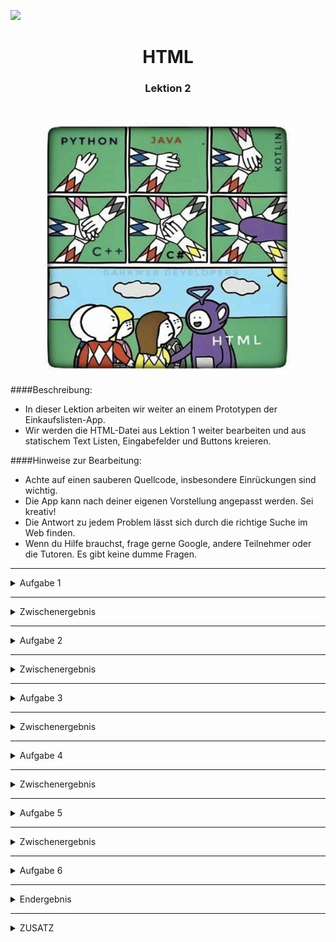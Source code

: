 
![](https://us-central1-progress-markdown.cloudfunctions.net/progress/100)
<h1 align="center">HTML</h1>
<h3 align="center">Lektion 2</h3>
<br>

<p align="center">
  <img src="img/meme-html2.png" width="400" height="400" />
</p>

####Beschreibung:

- In dieser Lektion arbeiten wir weiter an einem Prototypen der Einkaufslisten-App.
- Wir werden die HTML-Datei aus Lektion 1 weiter bearbeiten und aus statischem Text Listen, Eingabefelder und Buttons 
kreieren.


####Hinweise zur Bearbeitung:

- Achte auf einen sauberen Quellcode, insbesondere Einrückungen sind wichtig.
- Die App kann nach deiner eigenen Vorstellung angepasst werden. Sei kreativ!
- Die Antwort zu jedem Problem lässt sich durch die richtige Suche im Web finden.
- Wenn du Hilfe brauchst, frage gerne Google, andere Teilnehmer oder die Tutoren. Es gibt keine dumme Fragen.

---

<details>
<summary>Aufgabe 1</summary>

Als ersten Schritt, wollen wir die Elemente in den beiden `<section>` Bereichen in Listen umwandeln. 
Gehe hierzu wie folgt vor:
1. Erstelle unter der `<h2>` Überschrift eine `<dl>`-Liste
2. In jeder `<dl>`-Liste gibt es `<dt>`-Elemente und zu jedem `<dt>`-Element gibt es ein oder mehrere `<dd>`-Elemente. 
Die Waren sollen jeweils im `<dd>`-Bereich stehen
3. Im `<dt>` Bereich sollen die vier Titel `Obst und Gemüse`, `Getreideprodukte`, `Milchprodukte`, `Hülsenfrüchte` stehen
4. Ein Element Item, z.B. `Tofu` soll durchgestrichen sein

</details>

---

<details>
<summary>Zwischenergebnis</summary>

Super! Jetzt werden die Bereiche "Einkaufen" und "Erledigt" als Listen angezeigt, mit jeweils verschiedenen Untergruppen.
<p>
  <img src="img/html2-aufgabe1.png" width="250" height="450" />
</p>
</details>



---

<details>
<summary>Aufgabe 2</summary>

Nun soll der `<header>`-Bereich bearbeitet werden. Führe hierzu folgendes durch:
1. `Artikel hinzufügen` muss in ein Input-Feld umgewandelt werden. Der Eingabetyp ist `text` und der Placeholder der Text
"Artikel hinzufügen"
2. Das `+` soll in einen `<button>` umgewandelt werden

</details>

---
<details>
<summary>Zwischenergebnis</summary>

"Artikel Hinzufügen" ist nun ein Eingabefeld und das "+" ein Button. Jedoch haben beide keine Funktion, da hierzu eine 
Anbindung an beispielsweise JavaScript benötigt wird.<br><br>
<p>
  <img src="img/html2-aufgabe2.png" width="250" height="450" />
</p>
</details>

---

<details>
<summary>Aufgabe 3</summary>

Nun bearbeiten wir wieder die Listen-Elemente. In jedes `<dd>` Element muss nun eine Checkbox eingebaut werden.
- Packe hierfür jeden Text in einem `<dd>`-Element in einen `<label>`-Tag.
- Erstelle innerhalb der `<label>`-Tags einen Tag des Types "checkbox"
- Füge eine Anweisung hinzu, damit die durchgestrichene Ware bereits ein Häckchen ind der Checkbox hat 

</details>

---

<details>
<summary>Zwischenergebnis</summary>

Jedes Waren-Element hat nun eine Checkbox, die sich anklicken lässt. Außerdem hat in dem Beispiel "Tofu" bereits eine
abgehakte Checkbox.
<p>
  <img src="img/html2-aufgabe3.png" width="250" height="450" />
</p>
</details>

---

<details>
<summary>Aufgabe 4</summary>

Ändere in dieser kurzen Aufgabe, die 3 `<div>`-Elemente im `<footer>`, sodass sie als Buttons angezeigt werden.
</details>


---

<details>
<summary>Zwischenergebnis</summary>

Die 3 unteren Elemente, werden als Buttons angezeigt.
<p>
  <img src="img/html2-aufgabe4.png" width="250" height="450" />
</p>
</details>

---

<details>
<summary>Aufgabe 5</summary>

Nun, wollen wir einen `style`-link zu unserem html-Dokument hinzufügen. 
1. Im `<head>`-Tag müssen wir hierzu folgenden HTML-Tag hinzufügen: 
   ```
   <link rel="stylesheet" href="https://fonts.googleapis.com/icon?family=Material+Icons">
   ```
2. Nun füge folgende Attribute dem Button im `<header>` hinzu: 
   - `class`:`material-icons` 
   - `style`:`vertical-align: bottom`
   - Ändere den Text zu 'add_circle'

</details>

---

<details>
<summary>Zwischenergebnis</summary>

Durch das hinzufügen eines `styleheets`, können bereits vorhandene designs, die sich bewährt haben einfach übernommen 
werden, ohne diese z.B. mittels `CSS`, selbst aufwändig zu erstellen.
<p>
  <img src="img/html2-aufgabe5.png" width="250" height="450" />
</p>
</details>

---


<details>
<summary>Aufgabe 6</summary>

Die letzte html-Aufgabe ändert nun noch das Design im `<main>`- und `<footer`-Bereich.
1. Füge jeweils folgenden Code in der `<main>` zu den anschließenden Elementen hinzu: 
   ```
   <i class="material-icons">expand_less</i>
   ```
   - Zu den Überschriften "Einkaufen" und "Erledigt": 
   - Zu allen Gruppen (z.B. Obst, Gemüse, Getreide, ...)
2. Im `<footer>` füge folgenden Code den buttons hinzu: 
   ```
   <span class="material-<icons"></span>
   ```
   Als Tag-Inhalt von `<span>`, füge folgende styles hinzu: 
   - `bookmark_add`
   - `sort`
   - `settings`


</details>

---

<details>
<summary>Endergebnis</summary>

Die App hat sich jetzt zwar kaum verändert, aber es gehört nun mal zu den best-practices, die App in
verschiedene Bereiche einzuteilen. <br><br>
<p>
  <img src="img/html2-endergebnis.png" width="250" height="400" />
</p>
</details>

---

<details>
<summary>ZUSATZ</summary>

Um die neu eingefügten Icons rechtsbündig anzuzeigen und den Hintergrund der Gruppen-Namen einzufärben, müsst ihr
`style`-Attribute verwenden.   
**Hinweis**: `style`-Attribute nehmen ein CSS-Attribut. 
Die Antwort zu diesem Problem, könnt ihr durch eine geschickte Suche auf 
www.google.de finden 🕵️‍

<p>
  <img src="img/html2-zusatz.png" width="250" height="400" />
</p>🔎
</details>



<br><br>
